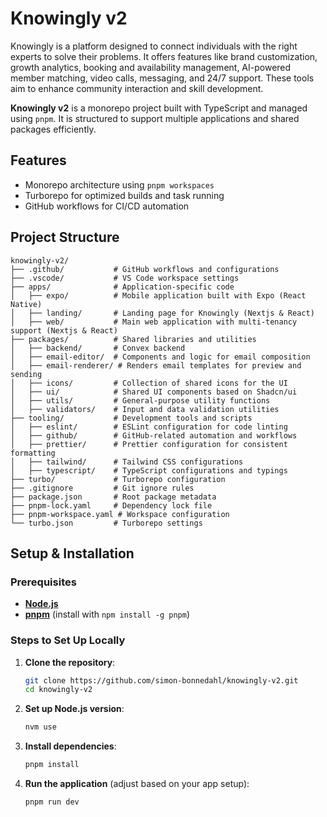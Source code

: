 # Knowingly v2

Knowingly is a platform designed to connect individuals with the right experts to solve their problems. It offers features like brand customization, growth analytics, booking and availability management, AI-powered member matching, video calls, messaging, and 24/7 support. These tools aim to enhance community interaction and skill development.

**Knowingly v2** is a monorepo project built with TypeScript and managed using `pnpm`. It is structured to support multiple applications and shared packages efficiently.

## Features

- Monorepo architecture using `pnpm workspaces`
- Turborepo for optimized builds and task running
- GitHub workflows for CI/CD automation

## Project Structure

```
knowingly-v2/
├── .github/           # GitHub workflows and configurations
├── .vscode/           # VS Code workspace settings
├── apps/              # Application-specific code
│   ├── expo/          # Mobile application built with Expo (React Native)
│   ├── landing/       # Landing page for Knowingly (Nextjs & React)
│   ├── web/           # Main web application with multi-tenancy support (Nextjs & React)
├── packages/          # Shared libraries and utilities
│   ├── backend/       # Convex backend
│   ├── email-editor/  # Components and logic for email composition
│   ├── email-renderer/ # Renders email templates for preview and sending
│   ├── icons/         # Collection of shared icons for the UI
│   ├── ui/            # Shared UI components based on Shadcn/ui
│   ├── utils/         # General-purpose utility functions
│   ├── validators/    # Input and data validation utilities
├── tooling/           # Development tools and scripts
│   ├── eslint/        # ESLint configuration for code linting
│   ├── github/        # GitHub-related automation and workflows
│   ├── prettier/      # Prettier configuration for consistent formatting
│   ├── tailwind/      # Tailwind CSS configurations
│   ├── typescript/    # TypeScript configurations and typings
├── turbo/             # Turborepo configuration
├── .gitignore         # Git ignore rules
├── package.json       # Root package metadata
├── pnpm-lock.yaml     # Dependency lock file
├── pnpm-workspace.yaml # Workspace configuration
└── turbo.json         # Turborepo settings
```

## Setup & Installation

### Prerequisites

- [**Node.js**](https://nodejs.org/) 
- [**pnpm**](https://pnpm.io/) (install with `npm install -g pnpm`)

### Steps to Set Up Locally

1. **Clone the repository**:

   ```sh
   git clone https://github.com/simon-bonnedahl/knowingly-v2.git
   cd knowingly-v2
   ```

2. **Set up Node.js version**:

   ```sh
   nvm use
   ```

3. **Install dependencies**:

   ```sh
   pnpm install
   ```

4. **Run the application** (adjust based on your app setup):

   ```sh
   pnpm run dev
   ```

